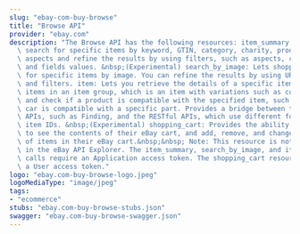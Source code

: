 ```yaml
---
slug: "ebay-com-buy-browse"
title: "Browse API"
provider: "ebay.com"
description: "The Browse API has the following resources: item_summary: Lets shoppers\
  \ search for specific items by keyword, GTIN, category, charity, product, or item\
  \ aspects and refine the results by using filters, such as aspects, compatibility,\
  \ and fields values. &nbsp;(Experimental) search_by_image: Lets shoppers search\
  \ for specific items by image. You can refine the results by using URI parameters\
  \ and filters. item: Lets you retrieve the details of a specific item or all the\
  \ items in an item group, which is an item with variations such as color and size\
  \ and check if a product is compatible with the specified item, such as if a specific\
  \ car is compatible with a specific part. Provides a bridge between the eBay legacy\
  \ APIs, such as Finding, and the RESTful APIs, which use different formats for the\
  \ item IDs. &nbsp;(Experimental) shopping_cart: Provides the ability for eBay members\
  \ to see the contents of their eBay cart, and add, remove, and change the quantity\
  \ of items in their eBay cart.&nbsp;&nbsp; Note: This resource is not available\
  \ in the eBay API Explorer. The item_summary, search_by_image, and item resource\
  \ calls require an Application access token. The shopping_cart resource calls require\
  \ a User access token."
logo: "ebay.com-buy-browse-logo.jpeg"
logoMediaType: "image/jpeg"
tags:
- "ecommerce"
stubs: "ebay.com-buy-browse-stubs.json"
swagger: "ebay.com-buy-browse-swagger.json"
---
```

